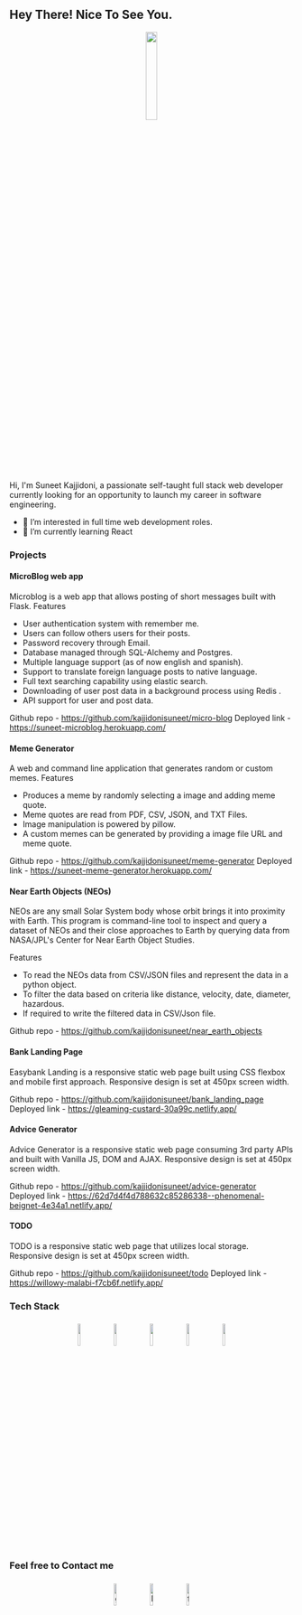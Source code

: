 ## Hey There! Nice To See You.

<p align="center">
<img width="20%" src="https://img.icons8.com/ios-filled/96/000000/programming.png"/>
</p>

Hi, I'm Suneet Kajjidoni, a passionate self-taught full stack web developer currently looking for an opportunity to launch my career in software engineering.

- 👀 I’m interested in full time web development roles.
- 🌱 I’m currently learning React

### Projects

#### MicroBlog web app
Microblog is a web app that allows posting of short messages built with Flask.
Features
- User authentication system with remember me.
- Users can follow others users for their posts.
- Password recovery through Email.
- Database managed through SQL-Alchemy and Postgres.
- Multiple language support (as of now english and spanish).
- Support to translate foreign language posts to native language.
- Full text searching capability using elastic search.
- Downloading of user post data in a background process using Redis .
- API support for user and post data.

Github repo - https://github.com/kajjidonisuneet/micro-blog
Deployed link - https://suneet-microblog.herokuapp.com/

#### Meme Generator
A web and command line application that generates random or custom memes.
Features
- Produces a meme by randomly selecting a image and adding meme quote.
- Meme quotes are read from PDF, CSV, JSON, and TXT Files.
- Image manipulation is powered by pillow.
- A custom memes can be generated by providing a image file URL and meme quote. 

Github repo - https://github.com/kajjidonisuneet/meme-generator
Deployed link - https://suneet-meme-generator.herokuapp.com/

#### Near Earth Objects (NEOs)
NEOs are any small Solar System body whose orbit brings it into proximity with Earth. This program is command-line tool to inspect and query a dataset of NEOs and their close approaches to Earth by querying data from NASA/JPL's Center for Near Earth Object Studies.

Features
- To read the NEOs data from CSV/JSON files and represent the data in a python object.
- To filter the data based on criteria like distance, velocity, date, diameter, hazardous. 
- If required to write the filtered data in CSV/Json file.

Github repo - https://github.com/kajjidonisuneet/near_earth_objects

#### Bank Landing Page
Easybank Landing is a responsive static web page built using CSS flexbox and mobile first approach. 
Responsive design is set at 450px screen width.

Github repo - https://github.com/kajjidonisuneet/bank_landing_page
Deployed link - https://gleaming-custard-30a99c.netlify.app/

#### Advice Generator
Advice Generator is a responsive static web page consuming 3rd party APIs and built with Vanilla JS, DOM and AJAX. 
Responsive design is set at 450px screen width.

Github repo - https://github.com/kajjidonisuneet/advice-generator
Deployed link - https://62d7d4f4d788632c85286338--phenomenal-beignet-4e34a1.netlify.app/


#### TODO
TODO is a responsive static web page that utilizes local storage.
Responsive design is set at 450px screen width.

Github repo - https://github.com/kajjidonisuneet/todo
Deployed link - https://willowy-malabi-f7cb6f.netlify.app/


### Tech Stack
<p align="center">
	<img width="10%" style="padding:5px" src="https://img.icons8.com/color/144/000000/python.png"/>
	<img width="10%" style="padding:5px" src="https://img.icons8.com/color/144/000000/javascript.png"/>
    <img width="10%" style="padding:5px" src="https://img.icons8.com/color/144/000000/flask.png"/>
    <img width="10%" style="padding:5px" src="https://img.icons8.com/color/144/000000/html-5--v1.png"/>
    <img width="10%" style="padding:5px" src="https://img.icons8.com/color/144/000000/css3.png"/>
</p>

### Feel free to Contact me 
<p align="center">
	<a href="https://github.com/kajjidonisuneet"><img alt="github" width="10%" style="padding:5px" src="https://img.icons8.com/clouds/100/000000/github.png"/></a>
	<a href="https://www.linkedin.com/in/kajjidonisuneet/"><img alt="linkedin" width="10%" style="padding:5px" src="https://img.icons8.com/clouds/100/000000/linkedin.png"/></a>
	<a href="https://www.facebook.com/kajjidonisuneet"><img alt="facebook" width="10%" style="padding:5px" src="https://img.icons8.com/clouds/100/000000/facebook-new.png"/></a>
</p>

